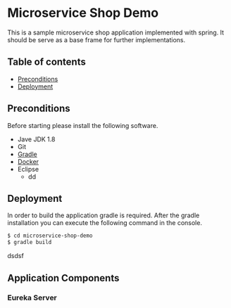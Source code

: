# Microservice Shop Demo
This is a sample microservice shop application implemented with spring. It should be serve as a base frame for further implementations.

## Table of contents

*  [Preconditions](#preconditions)
*  [Deployment](#deployment)


## Preconditions
Before starting please install the following software.

 * Jave JDK 1.8
 * Git 
 * [Gradle](https://gradle.org/install/)
 * [Docker](https://www.docker.com/community-edition#/download)
 * Eclipse
 	* dd
 

## Deployment
In order to build the application gradle is required. After the gradle installation you can execute the following command in the console. 

```bash
$ cd microservice-shop-demo
$ gradle build
```
dsdsf

## Application Components

### Eureka Server 